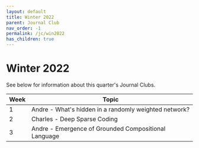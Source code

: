 ```yaml
---
layout: default
title: Winter 2022
parent: Journal Club
nav_order: -1
permalink: /jc/win2022
has_children: true
---
```


# Winter 2022

See below for information about this quarter's Journal Clubs.

| Week | Topic |
| --- | --- |
| 1 | Andre - What's hidden in a randomly weighted network? |
| 2 | Charles - Deep Sparse Coding |
| 3 | Andre - Emergence of Grounded Compositional Language |
